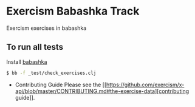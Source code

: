 # Exercism Babashka Track

Exercism exercises in babashka

## To run all tests

Install [babashka](https://github.com/borkdude/babashka/)

```bash
$ bb -f _test/check_exercises.clj
```

* Contributing Guide
Please see the [[https://github.com/exercism/x-api/blob/master/CONTRIBUTING.md#the-exercise-data][contributing guide]].
